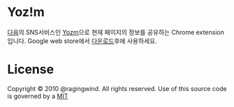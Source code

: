 # Yoz!m
[다음](http://daum.net)의 SNS서비스인 [Yozm](http://yozm.daum.net/)으로 현재 페이지의 정보를 공유하는 Chrome extension 입니다. Google web store에서 [다운로드](https://chrome.google.com/webstore/detail/mbnndaefcdacnooflcmhjmadmddacccb)후에 사용하세요.

# License
Copyright © 2010 @ragingwind. All rights reserved. Use of this source code is governed by a [MIT](http://ragingwind.github.com/LICENSE/MIT)
